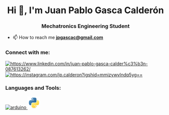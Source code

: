 <h1 align="center">Hi 👋, I'm Juan Pablo Gasca Calderón</h1>
<h3 align="center">Mechatronics Engineering Student</h3>

- 📫 How to reach me **jpgascac@gmail.com**

<h3 align="left">Connect with me:</h3>
<p align="left">
<a href="https://linkedin.com/in/https://www.linkedin.com/in/juan-pablo-gasca-calder%c3%b3n-087613262/" target="blank"><img align="center" src="https://raw.githubusercontent.com/rahuldkjain/github-profile-readme-generator/master/src/images/icons/Social/linked-in-alt.svg" alt="https://www.linkedin.com/in/juan-pablo-gasca-calder%c3%b3n-087613262/" height="30" width="40" /></a>
<a href="https://instagram.com/https://instagram.com/jp.calderon?igshid=mmizywvlndq5yg==" target="blank"><img align="center" src="https://raw.githubusercontent.com/rahuldkjain/github-profile-readme-generator/master/src/images/icons/Social/instagram.svg" alt="https://instagram.com/jp.calderon?igshid=mmizywvlndq5yg==" height="30" width="40" /></a>
</p>

<h3 align="left">Languages and Tools:</h3>
<p align="left"> <a href="https://www.arduino.cc/" target="_blank" rel="noreferrer"> <img src="https://cdn.worldvectorlogo.com/logos/arduino-1.svg" alt="arduino" width="40" height="40"/> </a> <a href="https://www.python.org" target="_blank" rel="noreferrer"> <img src="https://raw.githubusercontent.com/devicons/devicon/master/icons/python/python-original.svg" alt="python" width="40" height="40"/> </a> </p>

